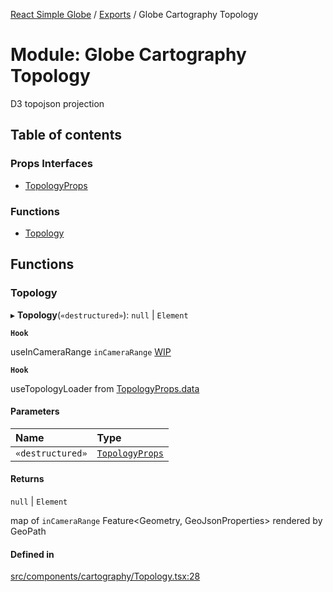 [React Simple Globe](../README.md) / [Exports](../modules.md) / Globe Cartography Topology

# Module: Globe Cartography Topology

D3 topojson projection

## Table of contents

### Props Interfaces

- [TopologyProps](../interfaces/Globe_Cartography_Topology.TopologyProps.md)

### Functions

- [Topology](Globe_Cartography_Topology.md#topology)

## Functions

### Topology

▸ **Topology**(`«destructured»`): ``null`` \| `Element`

**`Hook`**

useInCameraRange `inCameraRange` [WIP](https://gitlab.com/gaushao/react-simple-map-globe/-/issues/2)

**`Hook`**

useTopologyLoader from [TopologyProps.data](../interfaces/Globe_Cartography_Topology.TopologyProps.md#data)

#### Parameters

| Name | Type |
| :------ | :------ |
| `«destructured»` | [`TopologyProps`](../interfaces/Globe_Cartography_Topology.TopologyProps.md) |

#### Returns

``null`` \| `Element`

map of `inCameraRange` Feature<Geometry, GeoJsonProperties> rendered by GeoPath

#### Defined in

[src/components/cartography/Topology.tsx:28](https://github.com/Gaushao/d3-react-globe/blob/d269768/src/components/cartography/Topology.tsx#L28)
